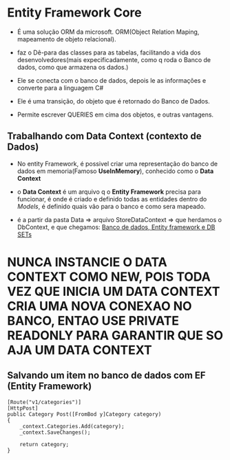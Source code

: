 # Entity Framework Core

- É uma solução ORM da microsoft.
ORM(Object Relation Maping, mapeamento de objeto relacional).

- faz o Dê-para das classes para as tabelas, facilitando a vida dos desenvolvedores(mais expecificadamente, como q roda o Banco de dados, como que armazena os dados.)

- Ele se conecta com o banco de dados, depois le as informações e converte para a linguagem C#

- Ele é uma transição, do objeto que é retornado do Banco de Dados.

- Permite escrever QUERIES em cima dos objetos, e outras vantagens.

## Trabalhando com Data Context (contexto de Dados)

- No entity Framework, é possivel criar uma representação do banco de dados em memoria(Famoso **UseInMemory**), conhecido como o **Data Context**

- o **Data Context** é um arquivo q o **Entity Framework** precisa para funcionar, é onde é criado e definido todas as entidades dentro do *Models*, é definido quais vão para o banco e como sera mapeado.

- é a partir da pasta Data => arquivo StoreDataContext => que herdamos o DbContext, e que chegamos: [Banco de dados, Entity framework e DB SETs]()

# NUNCA INSTANCIE O DATA CONTEXT COMO NEW, POIS TODA VEZ QUE INICIA UM DATA CONTEXT CRIA UMA NOVA CONEXAO NO BANCO, ENTAO USE **PRIVATE READONLY** PARA GARANTIR QUE SO AJA UM DATA CONTEXT

## Salvando um item no banco de dados com EF (Entity Framework)

```Csharp
[Route("v1/categories")]
[HttpPost]
public Category Post([FromBod y]Category category)
{
    _context.Categories.Add(category);
    _context.SaveChanges();

    return category;
}
```